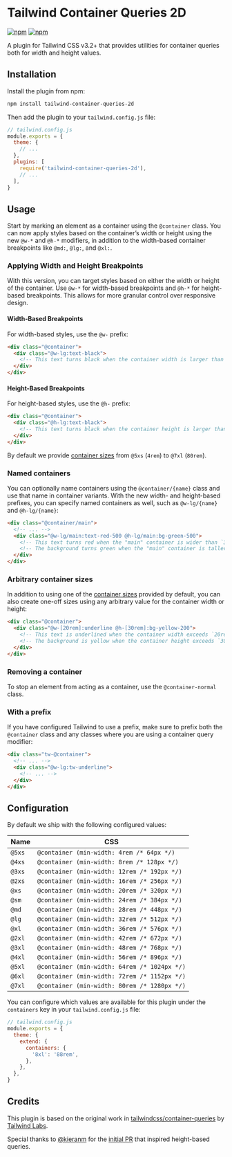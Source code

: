 # Tailwind Container Queries 2D

[![npm](https://img.shields.io/npm/v/tailwind-container-queries-2d.svg)](https://www.npmjs.com/package/tailwind-container-queries-2d)
[![npm](https://img.shields.io/npm/dt/tailwind-container-queries-2d.svg)](https://www.npmjs.com/package/tailwind-container-queries-2d)

A plugin for Tailwind CSS v3.2+ that provides utilities for container queries both for width and height values.

## Installation

Install the plugin from npm:

```sh
npm install tailwind-container-queries-2d
```

Then add the plugin to your `tailwind.config.js` file:

```js
// tailwind.config.js
module.exports = {
  theme: {
    // ...
  },
  plugins: [
    require('tailwind-container-queries-2d'),
    // ...
  ],
}
```

## Usage

Start by marking an element as a container using the `@container` class. You can now apply styles based on the container’s width or height using the new `@w-*` and `@h-*` modifiers, in addition to the width-based container breakpoints like `@md:`, `@lg:`, and `@xl:`.

### Applying Width and Height Breakpoints

With this version, you can target styles based on either the width or height of the container. Use `@w-*` for width-based breakpoints and `@h-*` for height-based breakpoints. This allows for more granular control over responsive design.

#### Width-Based Breakpoints
For width-based styles, use the `@w-` prefix:

```html
<div class="@container">
  <div class="@w-lg:text-black">
    <!-- This text turns black when the container width is larger than `32rem` -->
  </div>
</div>
```

#### Height-Based Breakpoints
For height-based styles, use the `@h-` prefix:

```html
<div class="@container">
  <div class="@h-lg:text-black">
    <!-- This text turns black when the container height is larger than `32rem` -->
  </div>
</div>
```

By default we provide [container sizes](#configuration) from `@5xs` (`4rem`) to `@7xl` (`80rem`).

### Named containers

You can optionally name containers using the `@container/{name}` class and use that name in container variants. With the new width- and height-based prefixes, you can specify named containers as well, such as `@w-lg/{name}` and `@h-lg/{name}`:

```html
<div class="@container/main">
  <!-- ... -->
  <div class="@w-lg/main:text-red-500 @h-lg/main:bg-green-500">
    <!-- This text turns red when the "main" container is wider than `32rem` -->
    <!-- The background turns green when the "main" container is taller than `32rem` -->
  </div>
</div>
```

### Arbitrary container sizes

In addition to using one of the [container sizes](#configuration) provided by default, you can also create one-off sizes using any arbitrary value for the container width or height:

```html
<div class="@container">
  <div class="@w-[20rem]:underline @h-[30rem]:bg-yellow-200">
    <!-- This text is underlined when the container width exceeds `20rem` -->
    <!-- The background is yellow when the container height exceeds `30rem` -->
  </div>
</div>
```

### Removing a container

To stop an element from acting as a container, use the `@container-normal` class.

<div class="@container xl:@container-normal">
  <!-- ... -->
</div>

### With a prefix

If you have configured Tailwind to use a prefix, make sure to prefix both the `@container` class and any classes where you are using a container query modifier:

```html
<div class="tw-@container">
  <!-- ... -->
  <div class="@w-lg:tw-underline">
    <!-- ... -->
  </div>
</div>
```

## Configuration

By default we ship with the following configured values:

| Name   | CSS                                          |
| ------ |----------------------------------------------|
| `@5xs` | `@container (min-width: 4rem /* 64px */)`    |
| `@4xs` | `@container (min-width: 8rem /* 128px */)`   |
| `@3xs` | `@container (min-width: 12rem /* 192px */)`  |
| `@2xs` | `@container (min-width: 16rem /* 256px */)`  |
| `@xs`  | `@container (min-width: 20rem /* 320px */)`  |
| `@sm`  | `@container (min-width: 24rem /* 384px */)`  |
| `@md`  | `@container (min-width: 28rem /* 448px */)`  |
| `@lg`  | `@container (min-width: 32rem /* 512px */)`  |
| `@xl`  | `@container (min-width: 36rem /* 576px */)`  |
| `@2xl` | `@container (min-width: 42rem /* 672px */)`  |
| `@3xl` | `@container (min-width: 48rem /* 768px */)`  |
| `@4xl` | `@container (min-width: 56rem /* 896px */)`  |
| `@5xl` | `@container (min-width: 64rem /* 1024px */)` |
| `@6xl` | `@container (min-width: 72rem /* 1152px */)` |
| `@7xl` | `@container (min-width: 80rem /* 1280px */)` |

You can configure which values are available for this plugin under the `containers` key in your `tailwind.config.js` file:

```js
// tailwind.config.js
module.exports = {
  theme: {
    extend: {
      containers: {
        '8xl': '88rem',
      },
    },
  },
}
```

## Credits

This plugin is based on the original work in [tailwindcss/container-queries](https://github.com/tailwindlabs/tailwindcss-container-queries) by [Tailwind Labs](https://github.com/tailwindlabs).

Special thanks to [@kieranm](https://github.com/kieranm) for the [initial PR](https://github.com/tailwindlabs/tailwindcss-container-queries/pull/7) that inspired height-based queries.

